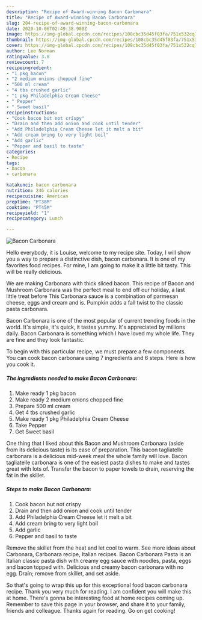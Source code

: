 ```yaml
---
description: "Recipe of Award-winning Bacon Carbonara"
title: "Recipe of Award-winning Bacon Carbonara"
slug: 204-recipe-of-award-winning-bacon-carbonara
date: 2020-10-06T02:49:38.908Z
image: https://img-global.cpcdn.com/recipes/108cbc35d45f03fa/751x532cq70/bacon-carbonara-recipe-main-photo.jpg
thumbnail: https://img-global.cpcdn.com/recipes/108cbc35d45f03fa/751x532cq70/bacon-carbonara-recipe-main-photo.jpg
cover: https://img-global.cpcdn.com/recipes/108cbc35d45f03fa/751x532cq70/bacon-carbonara-recipe-main-photo.jpg
author: Lee Norman
ratingvalue: 3.8
reviewcount: 7
recipeingredient:
- "1 pkg bacon"
- "2 medium onions chopped fine"
- "500 ml cream"
- "4 tbs crushed garlic"
- "1 pkg Philadelphia Cream Cheese"
- " Pepper"
- " Sweet basil"
recipeinstructions:
- "Cook bacon but not crispy"
- "Drain and then add onion and cook until tender"
- "Add Philadelphia Cream Cheese let it melt a bit"
- "Add cream bring to very light boil"
- "Add garlic"
- "Pepper and basil to taste"
categories:
- Recipe
tags:
- bacon
- carbonara

katakunci: bacon carbonara 
nutrition: 246 calories
recipecuisine: American
preptime: "PT38M"
cooktime: "PT45M"
recipeyield: "1"
recipecategory: Lunch

---
```



![Bacon Carbonara](https://img-global.cpcdn.com/recipes/108cbc35d45f03fa/751x532cq70/bacon-carbonara-recipe-main-photo.jpg)

Hello everybody, it is Louise, welcome to my recipe site. Today, I will show you a way to prepare a distinctive dish, bacon carbonara. It is one of my favorites food recipes. For mine, I am going to make it a little bit tasty. This will be really delicious.

We are making Carbonara with thick sliced bacon. This recipe of Bacon and Mushroom Carbonara was the perfect meal to end off our holiday, a last little treat before This Carbonara sauce is a combination of parmesan cheese, eggs and cream and is. Pumpkin adds a fall twist to the classic pasta carbonara.

Bacon Carbonara is one of the most popular of current trending foods in the world. It's simple, it's quick, it tastes yummy. It's appreciated by millions daily. Bacon Carbonara is something which I have loved my whole life. They are fine and they look fantastic.


To begin with this particular recipe, we must prepare a few components. You can cook bacon carbonara using 7 ingredients and 6 steps. Here is how you cook it.

<!--inarticleads1-->

##### The ingredients needed to make Bacon Carbonara:

1. Make ready 1 pkg bacon
1. Make ready 2 medium onions chopped fine
1. Prepare 500 ml cream
1. Get 4 tbs crushed garlic
1. Make ready 1 pkg Philadelphia Cream Cheese
1. Take  Pepper
1. Get  Sweet basil


One thing that I liked about this Bacon and Mushroom Carbonara (aside from its delicious taste) is its ease of preparation. This bacon tagliatelle carbonara is a delicious mid-week meal the whole family will love. Bacon tagliatelle carbonara is one of the easiest pasta dishes to make and tastes great with lots of. Transfer the bacon to paper towels to drain, reserving the fat in the skillet. 

<!--inarticleads2-->

##### Steps to make Bacon Carbonara:

1. Cook bacon but not crispy
1. Drain and then add onion and cook until tender
1. Add Philadelphia Cream Cheese let it melt a bit
1. Add cream bring to very light boil
1. Add garlic
1. Pepper and basil to taste


Remove the skillet from the heat and let cool to warm. See more ideas about Carbonara, Carbonara recipe, Italian recipes. Bacon Carbonara Pasta is an Italian classic pasta dish with creamy egg sauce with noodles, pasta, eggs and bacon topped with. Delicious and creamy bacon carbonara with no egg. Drain; remove from skillet, and set aside. 

So that's going to wrap this up for this exceptional food bacon carbonara recipe. Thank you very much for reading. I am confident you will make this at home. There's gonna be interesting food at home recipes coming up. Remember to save this page in your browser, and share it to your family, friends and colleague. Thanks again for reading. Go on get cooking!
